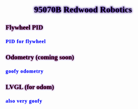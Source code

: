 
<style>
h1 {
font-family: "Comic Sans MS";
text-align: center;
text-shadow: 0 0 5px #330099, 0 0 7px #330099;
color: black;
}
h2 {
font-family: "Comic Sans MS";
text-align: left;
text-shadow: 0 0 3px #ff0340, 0 0 5px #3341ff;
color: black;
}
h3 {
font-family: "Comic Sans MS";
letter-spacing: 1px;
color:blue;
text-shadow: 0 0 1px #3341ff;
}
</style>

<body>

# 95070B Redwood Robotics

## Flywheel PID
### PID for flywheel

## Odometry (coming soon)
### goofy odometry

## LVGL (for odom)
### also very goofy

</body>

